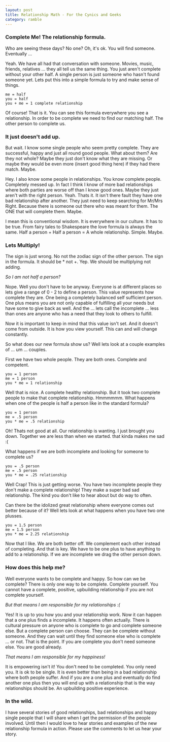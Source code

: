 ```yaml
---
layout: post
title: Relationship Math - For the Cynics and Geeks
category: ramble
---
```


### Complete Me! The relationship formula.

Who are seeing these days? No one? Oh, it's ok. You will find someone. Eventually ...

Yeah. We have all had that conversation with someone. Movies, music, friends, relatives ... they all tell us the same thing. You just aren't complete without your other half. A single person is just someone who hasn't found someone yet. Lets put this into a simple formula to try and make sense of things.

    me = half
    you = half
    you + me = 1 complete relationship

Of course! That is it. You can see this formula everywhere you see a relationship. In order to be complete we need to find our matching half. The other person to complete us.

### It just doesn't add up.

But wait. I know some single people who seem pretty complete. They are successful, happy and just all round good people. What about them? Are they not whole? Maybe they just don't know what they are missing. Or maybe they would be even more (insert good thing here) if they had there match. Maybe.

Hey. I also know some people in relationships. You know complete people. Completely messed up. In fact I think I know of more bad relationships where both parties are worse off than I know good ones. Maybe they just aren't with the right person. Yeah. Thats it. It isn't there fault they have one bad relationship after another. They just need to keep searching for Mr/Mrs Right. Because there is someone out there who was meant for them. The ONE that will complete them. Maybe.

I mean this is conventional wisdom. It is everywhere in our culture. It has to be true. From fairy tales to Shakespeare the love formula is always the same. Half a person + Half a person = A whole relationship. Simple. Maybe. 

### Lets Multiply!

The sign is just wrong. No not the zodiac sign of the other person. The sign in the formula. It should be * not +. Yep. We should be multiplying not adding.

*So I am not half a person?*

Nope. Well you don't have to be anyway. Everyone is at different places so lets give a range of 0 - 2 to define a person. This value represents how complete they are. One being a completely balanced self sufficient person. One plus means you are not only capable of fulfilling all your needs but have some to give back as well. And the ... lets call the incomplete ... less than ones are anyone who has a need that they look to others to fulfill.

Now it is important to keep in mind that this value isn't set. And it doesn't come from outside. It is how you view yourself. This can and will change constantly.

So what does our new formula show us? Well lets look at a couple examples of ... um ... couples.

First we have two whole people. They are both ones. Complete and competent.

    you = 1 person
    me = 1 person
    you * me = 1 relationship
    
Well that is nice. A complete healthy relationship. But it took two complete people to make that complete relationship. Hmmmmmm. What happens when one of the people is half a person like in the standard formula?

    you = 1 person
    me = .5 person
    you * me = .5 relationship
    
Oh! Thats not good at all. Our relationship is wanting. I just brought you down. Together we are less than when we started. that kinda makes me sad :(

What happens if we are both incomplete and looking for someone to complete us?

    you = .5 person
    me = .5 person
    you * me = .25 relationship

Well Crap! This is just getting worse. You have two incomplete people they don't make a complete relationship! They make a super bad sad relationship. The kind you don't like to hear about but do way to often.

Can there be the idolized great relationship where everyone comes out better because of it? Well lets look at what happens when you have two one plusses.

    you = 1.5 person
    me = 1.5 person
    you * me = 2.25 relationship
    
Now that I like. We are both better off. We complement each other instead of completing. And that is key. We have to be one plus to have anything to add to a relationship. If we are incomplete we drag the other person down.

### How does this help me?

Well everyone wants to be complete and happy. So how can we be complete? There is only one way to be complete. Complete yourself. You cannot have a complete, positive, upbuilding relationship if you are not complete yourself.

*But that means I am responsible for my relationships :(*

Yes! It is up to you how you and your relationship work. Now it can happen that a one plus finds a incomplete. It happens often actually. There is cultural pressure on anyone who is complete to go and complete someone else. But a complete person can choose. They can be complete without someone. And they can wait until they find someone else who is complete ... or not. That is the point. If you are complete you don't need someone else. You are good already.

*That means I am responsible for my happiness!*

It is empowering isn't it! You don't need to be completed. You only need you. It is ok to be single. It is even better than being in a bad relationship where both people suffer. And if you are a one plus and eventually do find another one plus then you will end up with a relationship that is the way relationships should be. An upbuilding positive experience.

### In the wild.

I have several stories of good relationships, bad relationships and happy single people that I will share when I get the permission of the people involved. Until then I would love to hear stories and examples of the new relationship formula in action. Please use the comments to let us hear your story.
